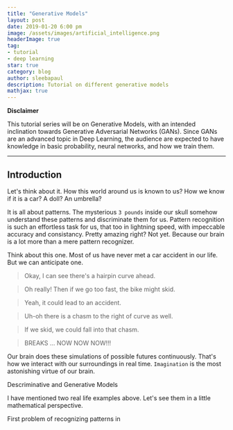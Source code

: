```yaml
---
title: "Generative Models"
layout: post
date: 2019-01-20 6:00 pm
image: /assets/images/artificial_intelligence.png
headerImage: true
tag:
- tutorial
- deep learning
star: true
category: blog
author: sleebapaul
description: Tutorial on different generative models
mathjax: true
---
```


**Disclaimer**

This tutorial series will be on Generative Models, with an intended inclination towards Generative Adversarial Networks (GANs). Since GANs are an advanced topic in Deep Learning, the audience are expected to have knowledge in basic probability, neural networks, and how we train them.

-----------------------------------------------------------------------------------------
## Introduction 

Let's think about it. How this world around us is known to us? How we know if it is a car? A doll? An umbrella? 


It is all about patterns. The mysterious `3 pounds` inside our skull somehow understand these patterns and discriminate them for us. Pattern recognition is such an effortless task for us, that too in lightning speed, with impeccable accuracy and consistancy. Pretty amazing right? Not yet. Because our brain is a lot more than a mere pattern recognizer. 

Think about this one. Most of us have never met a car accident in our life. But we can anticipate one. 

> Okay, I can see there's a hairpin curve ahead. 

> Oh really! Then if we go too fast, the bike might skid. 

> Yeah, it could lead to an accident.

> Uh-oh there is a chasm to the right of curve as well. 

> If we skid, we could fall into that chasm.  

> BREAKS ... NOW NOW NOW!!!

Our brain does these simulations of possible futures continuously. That's how we interact with our surroundings in real time. `Imagination` is the most astonishing virtue of our brain. 

Descriminative and Generative Models

I have mentioned two real life examples above. Let's see them in a little mathematical perspective.

First problem of recognizing patterns in 
